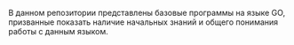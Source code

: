 В данном репозитории представлены базовые программы на языке GO, призванные показать наличие начальных знаний и общего понимания работы с данным языком.
